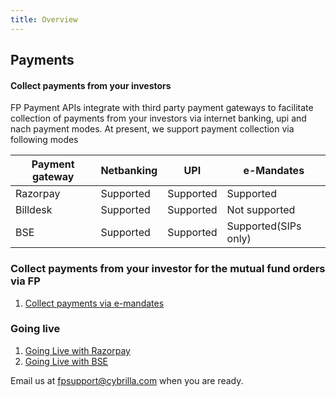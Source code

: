 ```yaml
---
title: Overview
---
```

## Payments
#### Collect payments from your investors

FP Payment APIs integrate with third party payment gateways to facilitate collection of payments from your investors via internet banking, upi and nach payment modes. At present, we support payment collection via following modes

|Payment gateway|Netbanking|UPI|e-Mandates|
|---|---|---|---|
|Razorpay|Supported|Supported|Supported|
|Billdesk|Supported|Supported|Not supported|
|BSE|Supported|Supported|Supported(SIPs only)|


### Collect payments from your investor for the mutual fund orders via FP
1. [Collect payments via e-mandates](/payments/collect-payment-via-mandates/)


### Going live
1. [Going Live with Razorpay](/going-live/signing-up-with-razorpay/)
2. [Going Live with BSE](/going-live/signing-up-with-bse-starmf/)

Email us at [fpsupport@cybrilla.com](mailto:fpsupport@cybrilla.com) when you are ready.






